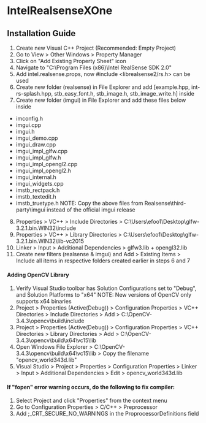 # IntelRealsenseXOne

## Installation Guide
1. Create new Visual C++ Project (Recommended: Empty Project)
2. Go to View > Other Windows > Property Manager
3. Click on "Add Existing Property Sheet" icon
4. Navigate to "C:\Program Files (x86)\Intel RealSense SDK 2.0"
5. Add intel.realsense.props, now #include <librealsense2/rs.h> can be used
6. Create new folder (realsense) in File Explorer and add [example.hpp, int-rs-splash.hpp, stb_easy_font.h, stb_image.h, stb_image_write.h] inside
7. Create new folder (imgui) in File Explorer and add these files below inside
  - imconfig.h
  - imgui.cpp
  - imgui.h
  - imgui_demo.cpp
  - imgui_draw.cpp
  - imgui_impl_glfw.cpp
  - imgui_impl_glfw.h
  - imgui_impl_opengl2.cpp
  - imgui_impl_opengl2.h
  - imgui_internal.h
  - imgui_widgets.cpp
  - imstb_rectpack.h
  - imstb_textedit.h
  - imstb_truetype.h
NOTE: Copy the above files from Realsense\third-party\imgui instead of the official imgui release
8. Properties > VC++ > Include Directories > C:\Users\efoo1\Desktop\glfw-3.2.1.bin.WIN32\include
9. Properties > VC++ > Library Directories > C:\Users\efoo1\Desktop\glfw-3.2.1.bin.WIN32\lib-vc2015
10. Linker > Input > Additional Dependencies > glfw3.lib + opengl32.lib
11. Create new filters (realsense & imgui) and Add > Existing Items > Include all items in respective folders created earlier in steps 6 and 7

#### Adding OpenCV Library
1. Verify Visual Studio toolbar has Solution Configurations set to "Debug", and Solution Platforms to "x64"
NOTE: New versions of OpenCV only supports x64 binaries
2. Project > Properties (Active(Debug)) > Configuration Properties > VC++ Directories > Include Directories > Add > C:\OpenCV-3.4.3\opencv\build\include
3. Project > Properties (Active(Debug)) > Configuration Properties > VC++ Directories > Library Directories > Add > C:\OpenCV-3.4.3\opencv\build\x64\vc15\lib
4. Open Windows File Explorer > C:\OpenCV-3.4.3\opencv\build\x64\vc15\lib > Copy the filename "opencv_world343d.lib"
5. Visual Studio > Project > Properties > Configuration Properties > Linker > Input > Additional Dependencies > Edit > opencv_world343d.lib

#### If "fopen" error warning occurs, do the following to fix compiler:
1. Select Project and click "Properties" from the context menu
2. Go to Configuration Properties > C/C++ > Preprocessor
3. Add ;_CRT_SECURE_NO_WARNINGS in the ProprocessorDefinitions field
